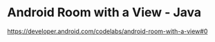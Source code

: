 # Android Room with a View - Java

https://developer.android.com/codelabs/android-room-with-a-view#0
